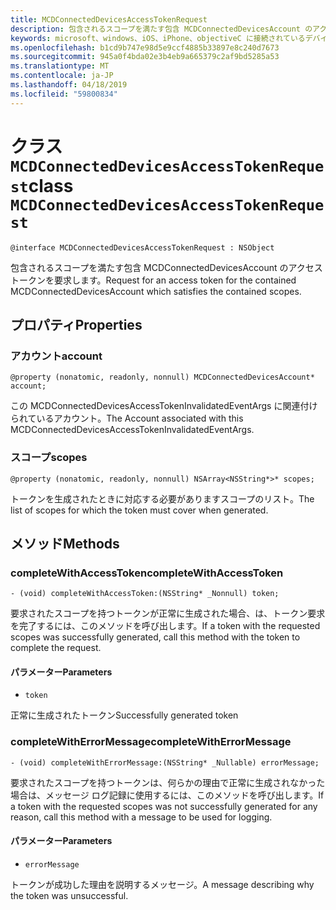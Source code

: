 ```yaml
---
title: MCDConnectedDevicesAccessTokenRequest
description: 包含されるスコープを満たす包含 MCDConnectedDevicesAccount のアクセス トークンを要求します。
keywords: microsoft、windows、iOS、iPhone、objectiveC に接続されているデバイス、プロジェクトのローマ
ms.openlocfilehash: b1cd9b747e98d5e9ccf4885b33897e8c240d7673
ms.sourcegitcommit: 945a0f4bda02e3b4eb9a665379c2af9bd5285a53
ms.translationtype: MT
ms.contentlocale: ja-JP
ms.lasthandoff: 04/18/2019
ms.locfileid: "59800834"
---
```

# <a name="class-mcdconnecteddevicesaccesstokenrequest"></a><span data-ttu-id="38a8d-104">クラス `MCDConnectedDevicesAccessTokenRequest`</span><span class="sxs-lookup"><span data-stu-id="38a8d-104">class `MCDConnectedDevicesAccessTokenRequest`</span></span> 

```
@interface MCDConnectedDevicesAccessTokenRequest : NSObject
```  
<span data-ttu-id="38a8d-105">包含されるスコープを満たす包含 MCDConnectedDevicesAccount のアクセス トークンを要求します。</span><span class="sxs-lookup"><span data-stu-id="38a8d-105">Request for an access token for the contained MCDConnectedDevicesAccount which satisfies the contained scopes.</span></span>

## <a name="properties"></a><span data-ttu-id="38a8d-106">プロパティ</span><span class="sxs-lookup"><span data-stu-id="38a8d-106">Properties</span></span>

### <a name="account"></a><span data-ttu-id="38a8d-107">アカウント</span><span class="sxs-lookup"><span data-stu-id="38a8d-107">account</span></span>
`@property (nonatomic, readonly, nonnull) MCDConnectedDevicesAccount* account;`

<span data-ttu-id="38a8d-108">この MCDConnectedDevicesAccessTokenInvalidatedEventArgs に関連付けられているアカウント。</span><span class="sxs-lookup"><span data-stu-id="38a8d-108">The Account associated with this MCDConnectedDevicesAccessTokenInvalidatedEventArgs.</span></span>

### <a name="scopes"></a><span data-ttu-id="38a8d-109">スコープ</span><span class="sxs-lookup"><span data-stu-id="38a8d-109">scopes</span></span>
`@property (nonatomic, readonly, nonnull) NSArray<NSString*>* scopes;`

<span data-ttu-id="38a8d-110">トークンを生成されたときに対応する必要がありますスコープのリスト。</span><span class="sxs-lookup"><span data-stu-id="38a8d-110">The list of scopes for which the token must cover when generated.</span></span>

## <a name="methods"></a><span data-ttu-id="38a8d-111">メソッド</span><span class="sxs-lookup"><span data-stu-id="38a8d-111">Methods</span></span>

### <a name="completewithaccesstoken"></a><span data-ttu-id="38a8d-112">completeWithAccessToken</span><span class="sxs-lookup"><span data-stu-id="38a8d-112">completeWithAccessToken</span></span>
`- (void) completeWithAccessToken:(NSString* _Nonnull) token;`

<span data-ttu-id="38a8d-113">要求されたスコープを持つトークンが正常に生成された場合、は、トークン要求を完了するには、このメソッドを呼び出します。</span><span class="sxs-lookup"><span data-stu-id="38a8d-113">If a token with the requested scopes was successfully generated, call this method with the token to complete the request.</span></span>

#### <a name="parameters"></a><span data-ttu-id="38a8d-114">パラメーター</span><span class="sxs-lookup"><span data-stu-id="38a8d-114">Parameters</span></span> 
* `token` 

<span data-ttu-id="38a8d-115">正常に生成されたトークン</span><span class="sxs-lookup"><span data-stu-id="38a8d-115">Successfully generated token</span></span>

### <a name="completewitherrormessage"></a><span data-ttu-id="38a8d-116">completeWithErrorMessage</span><span class="sxs-lookup"><span data-stu-id="38a8d-116">completeWithErrorMessage</span></span>
`- (void) completeWithErrorMessage:(NSString* _Nullable) errorMessage;`

<span data-ttu-id="38a8d-117">要求されたスコープを持つトークンは、何らかの理由で正常に生成されなかった場合は、メッセージ ログ記録に使用するには、このメソッドを呼び出します。</span><span class="sxs-lookup"><span data-stu-id="38a8d-117">If a token with the requested scopes was not successfully generated for any reason, call this method with a message to be used for logging.</span></span>

#### <a name="parameters"></a><span data-ttu-id="38a8d-118">パラメーター</span><span class="sxs-lookup"><span data-stu-id="38a8d-118">Parameters</span></span> 
* `errorMessage`

<span data-ttu-id="38a8d-119">トークンが成功した理由を説明するメッセージ。</span><span class="sxs-lookup"><span data-stu-id="38a8d-119">A message describing why the token was unsuccessful.</span></span>